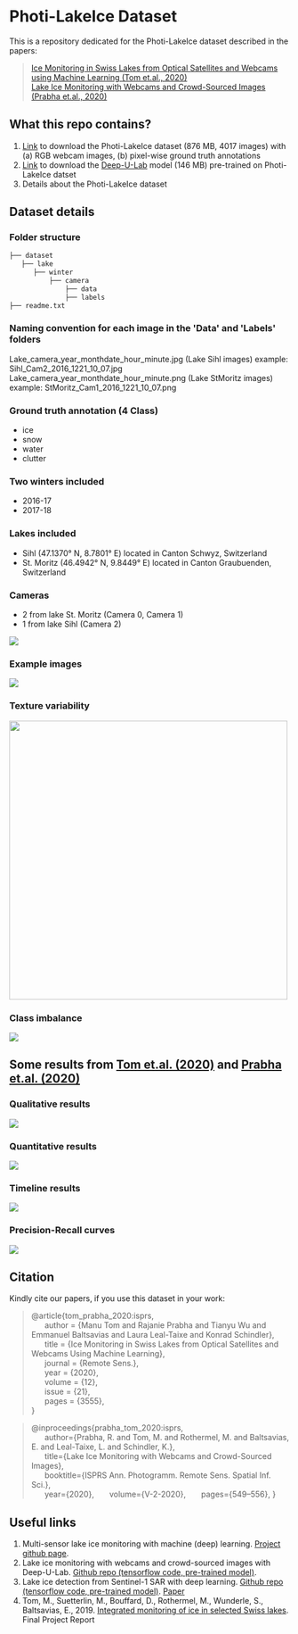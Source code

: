 # Photi-LakeIce Dataset

This is a repository dedicated for the Photi-LakeIce dataset described in the papers:<br>

>[Ice Monitoring in Swiss Lakes from Optical Satellites and Webcams using Machine Learning (Tom et.al., 2020)](https://www.mdpi.com/2072-4292/12/21/3555)<br>
>[Lake Ice Monitoring with Webcams and Crowd-​Sourced Images (Prabha et.al., 2020)](https://www.isprs-ann-photogramm-remote-sens-spatial-inf-sci.net/V-2-2020/549/2020/isprs-annals-V-2-2020-549-2020-relations.html)

## What this repo contains?
1. [Link](https://share.phys.ethz.ch/~pf/tommdata/Dataset.tar.xz) to download the Photi-LakeIce dataset (876 MB, 4017 images) with (a) RGB webcam images, (b) pixel-wise ground truth annotations
2. [Link](https://share.phys.ethz.ch/~pf/tommdata/Pre-trained_Model.tar.xz) to download the [Deep-U-Lab](https://www.isprs-ann-photogramm-remote-sens-spatial-inf-sci.net/V-2-2020/549/2020/isprs-annals-V-2-2020-549-2020-relations.html) model (146 MB) pre-trained on Photi-LakeIce datset
3. Details about the Photi-LakeIce dataset


## Dataset details

### Folder structure 
  ```bash
├── dataset
    ├── lake
        ├── winter
            ├── camera
                ├── data
                ├── labels
├── readme.txt
```
### Naming convention for each image in the 'Data' and 'Labels' folders
Lake_camera_year_monthdate_hour_minute.jpg (Lake Sihl images)
example: Sihl_Cam2_2016_1221_10_07.jpg
Lake_camera_year_monthdate_hour_minute.png (Lake StMoritz images)
example: StMoritz_Cam1_2016_1221_10_07.png

### Ground truth annotation (4 Class) 
- ice
- snow
- water
- clutter

### Two winters included
- 2016-17 
- 2017-18

### Lakes included
- Sihl (47.1370° N, 8.7801° E) located in Canton Schwyz, Switzerland
- St. Moritz (46.4942° N, 9.8449° E) located in Canton Graubuenden, Switzerland

### Cameras
- 2 from lake St. Moritz (Camera 0, Camera 1)
- 1 from lake Sihl (Camera 2)

<img src="figures/Dataset_figures.png" />

### Example images
![](figures/Example_images.png)

### Texture variability
<img src="figures/Texture_variablity.png" width=500/>

### Class imbalance
<img src="figures/Class_imbalance.png"/>

## Some results from [Tom et.al. (2020)](https://www.mdpi.com/2072-4292/12/21/3555) and [Prabha et.al. (2020)](https://www.isprs-ann-photogramm-remote-sens-spatial-inf-sci.net/V-2-2020/549/2020/isprs-annals-V-2-2020-549-2020-relations.html)

### Qualitative results
<img src="figures/Example_results_Qualitative.png"/>

### Quantitative results
![](figures/Example_results_Quantitative.png)

### Timeline results
![](figures/Example_results_Timeline.png)

### Precision-Recall curves
![](figures/Example_results_PRcurve.png)

## Citation
Kindly cite our papers, if you use this dataset in your work:

> @article{tom_prabha_2020:isprs,<br>
>&nbsp;&nbsp;&nbsp;&nbsp;&nbsp;&nbsp;author    = {Manu Tom and Rajanie Prabha and Tianyu Wu and Emmanuel Baltsavias and Laura Leal-Taixe and Konrad Schindler},<br>
> &nbsp;&nbsp;&nbsp;&nbsp;&nbsp;&nbsp;title     = {Ice Monitoring in Swiss Lakes from Optical Satellites and Webcams Using Machine Learning},<br>
>&nbsp;&nbsp;&nbsp;&nbsp;&nbsp;&nbsp;journal   = {Remote Sens.},<br>
>&nbsp;&nbsp;&nbsp;&nbsp;&nbsp;&nbsp;year      = {2020},<br>
>&nbsp;&nbsp;&nbsp;&nbsp;&nbsp;&nbsp;volume    = {12},<br>
>&nbsp;&nbsp;&nbsp;&nbsp;&nbsp;&nbsp;issue     = {21},<br>
>&nbsp;&nbsp;&nbsp;&nbsp;&nbsp;&nbsp;pages     = {3555},<br>
}   

>@inproceedings{prabha_tom_2020:isprs,<br>
>&nbsp;&nbsp;&nbsp;&nbsp;&nbsp;&nbsp;author={Prabha, R. and Tom, M. and Rothermel, M. and Baltsavias, E. and Leal-Taixe, L. and Schindler, K.},<br>
>&nbsp;&nbsp;&nbsp;&nbsp;&nbsp;&nbsp;title={Lake Ice Monitoring with Webcams and Crowd-Sourced Images},<br>
>&nbsp;&nbsp;&nbsp;&nbsp;&nbsp;&nbsp;booktitle={ISPRS Ann. Photogramm. Remote Sens. Spatial Inf. Sci.},<br>
>&nbsp;&nbsp;&nbsp;&nbsp;&nbsp;&nbsp;year={2020},
>&nbsp;&nbsp;&nbsp;&nbsp;&nbsp;&nbsp;volume={V-2-2020},
>&nbsp;&nbsp;&nbsp;&nbsp;&nbsp;&nbsp;pages={549–556},
>}

## Useful links
1. Multi-sensor lake ice monitoring with machine (deep) learning. [Project github page](https://github.com/czarmanu/lake-ice-ml).
2. Lake ice monitoring with webcams and crowd-sourced images with Deep-U-Lab. [Github repo (tensorflow code, pre-trained model)](https://github.com/czarmanu/deeplab-lakeice-webcams).
3. Lake ice detection from Sentinel-1 SAR with deep learning. [Github repo (tensorflow code, pre-trained model)](https://github.com/czarmanu/sentinel_lakeice). [Paper](https://www.isprs-ann-photogramm-remote-sens-spatial-inf-sci.net/V-3-2020/409/2020/) 
4. Tom, M., Suetterlin, M., Bouffard, D., Rothermel, M., Wunderle, S., Baltsavias, E., 2019. [Integrated monitoring of ice
in selected Swiss lakes](https://arxiv.org/abs/2008.00512). Final Project Report
